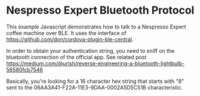 # Nespresso Expert Bluetooth Protocol
This example Javascript demonstrates how to talk to a Nespresso Expert coffee machine over BLE. It uses the interface of https://github.com/don/cordova-plugin-ble-central.

In order to obtain your authentication string, you need to sniff on the bluetooth connection of the official app. See related post https://medium.com/@urish/reverse-engineering-a-bluetooth-lightbulb-56580fcb7546

Basically, you're looking for a 16 character hex string that starts with "8" sent to the 06AA3A41-F22A-11E3-9DAA-0002A5D5C51B characteristic.

